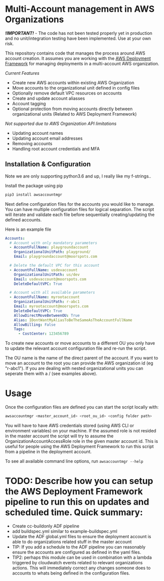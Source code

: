 # Multi-Account management in AWS Organizations

***!IMPORTANT!*** - The code has not been tested properly yet in production and no unit/integration testing have been implemented. Use at your own risk. 

This repository contains code that manages the process around AWS account creation. It assumes you are working with the [AWS Deployment Framework](https://github.com/awslabs/aws-deployment-framework) for managing deployments in a multi-account AWS organization.

*Current Features*
- Create new AWS accounts within existing AWS Organization
- Move accounts to the organizational unit defined in config files
- Optionally remove default VPC resources on accounts
- Create and update account aliasses
- Account tagging
- Optional protection from moving accounts directly between organizational units (Related to AWS Deployment Framework)


*Not supported due to AWS Organization API limitations*
- Updating account names
- Updating account email addresses
- Removing accounts
- Handling root account credentials and MFA


## Installation & Configuration

Note we are only supporting python3.6 and up, I really like my f-strings..

Install the package using pip

```bash
pip3 install awsaccountmgr
```

Next define configuration files for the accounts you would like to manage. You can have multiple configuration files for logical separation. The script will iterate and validate each file before sequentially creating/updating the defined accounts.

Here is an example file 

```yaml
Accounts:
  # Account with only mandatory parameters
  - AccountFullName: playgroundaccount
    OrganizationalUnitPath: playground/
    Email: playgroundaccount@moorspots.com

  # Delete the default VPC for this account
  - AccountFullName: usdevaccount
    OrganizationalUnitPath: us/dev
    Email: usdevaccount@moorspots.com
    DeleteDefaultVPC: True

  # Account with all available parameters
  - AccountFullName: myrootaccount
    OrganizationalUnitPath: r-abc1
    Email: myrootaccount@moorspots.com
    DeleteDefaultVPC: True
    AllowDirectMoveBetweenOU: True
    Alias: IDontWantMyAliasToBeTheSameAsTheAccountFullName
    AllowBilling: False
    Tags:
      - CostCenter: 123456789
```

To create new accounts or move accounts to a different OU you only have to update the relevant account configuration file and re-run the script.

The OU name is the name of the direct parent of the account. If you want to move an account to the root you can provide the AWS organization id (eg "r-abc1"). If you are dealing with nested organizational units you can seperate them with a / (see examples above).

# Usage

Once the configuration files are defined you can start the script locally with:

```bash
awsaccountmgr <master_account_id> <root_ou_id> <config folder path>
```

You will have to have AWS credentials stored (using AWS CLI or environment variables) on your machine. If the assumed role is not resided in the master account the script will try to assume the OrganizationAccountAccessRole role in the given master account id. This is useful for people using the AWS Deployment Framework to run this script from a pipeline in the deployment account.

To see all available command line options, run  ```awsaccountmgr --help```

# TODO: Describe how you can setup the AWS Deployment Framework pipeline to run this on updates and scheduled time. Quick summary:

- Create cc-buildonly ADF pipeline
- add buildspec.yml similar to example-buildspec.yml
- Update the ADF global.yml files to ensure the deployment account is able to do organizations related stuff in the master account
- TIP: If you add a schedule to the ADF pipeline you can reasonably ensure the accounts are configured as defined in the yaml files. 
- TIP2: perhaps this module can be used in combination with a lambda triggered by cloudwatch events related to relevant organizations actions. This will immediately correct any changes someone does to accounts to whats being defined in the configuration files.